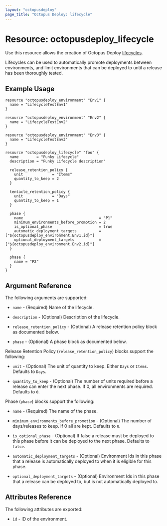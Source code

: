 ```yaml
---
layout: "octopusdeploy"
page_title: "Octopus Deploy: lifecycle"
---
```


# Resource: octopusdeploy_lifecycle

Use this resource allows the creation of Octopus Deploy [lifecycles](https://octopus.com/docs/deployment-process/lifecycles).

Lifecycles can be used to automatically promote deployments between environments, and limit environments that can be deployed to until a release has been thoroughly tested.

## Example Usage

```hcl
resource "octopusdeploy_environment" "Env1" {
  name = "LifecycleTestEnv1"
}

resource "octopusdeploy_environment" "Env2" {
  name = "LifecycleTestEnv2"
}

resource "octopusdeploy_environment" "Env3" {
  name = "LifecycleTestEnv3"
}

resource "octopusdeploy_lifecycle" "foo" {
  name        = "Funky Lifecycle"
  description = "Funky Lifecycle description"

  release_retention_policy {
    unit             = "Items"
    quantity_to_keep = 2
  }

  tentacle_retention_policy {
    unit             = "Days"
    quantity_to_keep = 1
  }

  phase {
    name                                  = "P1"
    minimum_environments_before_promotion = 2
    is_optional_phase                     = true
    automatic_deployment_targets          = ["${octopusdeploy_environment.Env1.id}"]
    optional_deployment_targets           = ["${octopusdeploy_environment.Env2.id}"]
  }

  phase {
    name = "P2"
  }
}

```

## Argument Reference

The following arguments are supported:

* `name` - (Required) Name of the lifecycle.

* `description` - (Optional) Description of the lifecycle.

* `release_retention_policy` - (Optional) A release retention policy block as documented below.

* `phase` - (Optional) A phase block as documented below.

Release Retention Policy (`release_retention_policy`) blocks support the following:

* `unit` - (Optional) The unit of quantity to keep. Either `Days` or `Items`. Defaults to `Days`.

* `quantity_to_keep` - (Optional) The number of units required before a release can enter the next phase. If 0, all environments are required. Defaults to `0`.

Phase (`phase`) blocks support the following:

* `name` - (Required) The name of the phase.

* `minimum_environments_before_promotion` - (Optional) The number of days/releases to keep. If 0 all are kept. Defaults to `0`.

* `is_optional_phase` - (Optional) If false a release must be deployed to this phase before it can be deployed to the next phase. Defaults to `false`.

* `automatic_deployment_targets` - (Optional) Environment Ids in this phase that a release is automatically deployed to when it is eligible for this phase.

* `optional_deployment_targets` - (Optional) Environment Ids in this phase that a release can be deployed to, but is not automatically deployed to.

## Attributes Reference

The following attributes are exported:

* `id` - ID of the environment.
